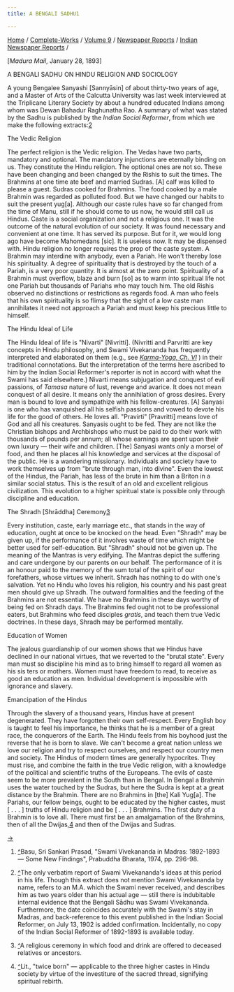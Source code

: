 ```yaml
---
title: A BENGALI SADHU1

---
```



[Home](../../../../index.htm) /
[Complete-Works](../../../complete_works.htm) / [Volume
9](../../volume_9_contents.htm) / [Newspaper
Reports](../newspaper_reports_contents.htm) / [Indian Newspaper
Reports](indian_newspaper_contents.htm) /



\[*Madura Mail*, January 28, 1893\]

A BENGALI SADHU ON HINDU RELIGION AND SOCIOLOGY

A young Bengalee Sanyashi \[Sannyāsin\] of about thirty-two years of
age, and a Master of Arts of the Calcutta University was last week
interviewed at the Triplicane Literary Society by about a hundred
educated Indians among whom was Dewan Bahadur Raghunatha Rao. A summary
of what was stated by the Sadhu is published by the *Indian Social
Reformer*, from which we make the following extracts:[2](#fn2)

The Vedic Religion

The perfect religion is the Vedic religion. The Vedas have two parts,
mandatory and optional. The mandatory injunctions are eternally binding
on us. They constitute the Hindu religion. The optional ones are not so.
These have been changing and been changed by the Rishis to suit the
times. The Brahmins at one time ate beef and married Sudras. \[A\] calf
was killed to please a guest. Sudras cooked for Brahmins. The food
cooked by a male Brahmin was regarded as polluted food. But we have
changed our habits to suit the present yug\[a\]. Although our caste
rules have so far changed from the time of Manu, still if he should come
to us now, he would still call us Hindus. Caste is a social organization
and not a religious one. It was the outcome of the natural evolution of
our society. It was found necessary and convenient at one time. It has
served its purpose. But for it, we would long ago have become Mahomedans
\[sic\]. It is useless now. It may be dispensed with. Hindu religion no
longer requires the prop of the caste system. A Brahmin may interdine
with anybody, even a Pariah. He won't thereby lose his spirituality. A
degree of spirituality that is destroyed by the touch of a Pariah, is a
very poor quantity. It is almost at the zero point. Spirituality of a
Brahmin must overflow, blaze and burn \[so\] as to warm into spiritual
life not one Pariah but thousands of Pariahs who may touch him. The old
Rishis observed no distinctions or restrictions as regards food. A man
who feels that his own spirituality is so flimsy that the sight of a low
caste man annihilates it need not approach a Pariah and must keep his
precious little to himself.

The Hindu Ideal of Life

The Hindu Ideal of life is "Nivarti" \[Nivritti\]. (Nivritti and
Parvritti are key concepts in Hindu philosophy, and Swami Vivekananda
has frequently interpreted and elaborated on them (e.g., see
*[Karma-Yoga, Ch.
VI](../../../volume_1/karma-yoga/non-attachment.htm#V9IndNews)* ) in
their traditional connotations. But the interpretation of the terms here
ascribed to him by the Indian Social Reformer's reporter is not in
accord with what the Swami has said elsewhere.) Nivarti means
subjugation and conquest of evil passions, of *Tamasa* nature of lust,
revenge and avarice. It does not mean conquest of all desire. It means
only the annihilation of gross desires. Every man is bound to love and
sympathize with his fellow-creatures. \[A\] Sanyasi is one who has
vanquished all his selfish passions and vowed to devote his life for the
good of others. He loves all. "Pravirti" \[Pravritti\] means love of God
and all his creatures. Sanyasis ought to be fed. They are not like the
Christian bishops and Archbishops who must be paid to do their work with
thousands of pounds per annum; all whose earnings are spent upon their
own luxury — their wife and children. \[The\] Sanyasi wants only a
morsel of food, and then he places all his knowledge and services at the
disposal of the public. He is a wandering missionary. Individuals and
society have to work themselves up from "brute through man, into
divine". Even the lowest of the Hindus, the Pariah, has less of the
brute in him than a Briton in a similar social status. This is the
result of an old and excellent religious civilization. This evolution to
a higher spiritual state is possible only through discipline and
education.

The Shradh \[Shrāddha\] Ceremony[3](#fn3)

Every institution, caste, early marriage etc., that stands in the way of
education, ought at once to be knocked on the head. Even "Shradh" may be
given up, if the performance of it involves waste of time which might be
better used for self-education. But "Shradh" should not be given up. The
meaning of the Mantras is very edifying. The Mantras depict the
suffering and care undergone by our parents on our behalf. The
performance of it is an honour paid to the memory of the sum total of
the spirit of our forefathers, whose virtues we inherit. Shradh has
nothing to do with one's salvation. Yet no Hindu who loves his religion,
his country and his past great men should give up Shradh. The outward
formalities and the feeding of the Brahmins are not essential. We have
no Brahmins in these days worthy of being fed on Shradh days. The
Brahmins fed ought not to be professional eaters, but Brahmins who feed
disciples *gratis*, and teach them true Vedic doctrines. In these days,
Shradh may be performed mentally.

Education of Women

The jealous guardianship of our women shows that we Hindus have declined
in our national virtues, that we reverted to the "brutal state". Every
man must so discipline his mind as to bring himself to regard all women
as his sis ters or mothers. Women must have freedom to read, to receive
as good an education as men. Individual development is impossible with
ignorance and slavery.

Emancipation of the Hindus

Through the slavery of a thousand years, Hindus have at present
degenerated. They have forgotten their own self-respect. Every English
boy is taught to feel his importance, he thinks that he is a member of a
great race, the conquerors of the Earth. The Hindu feels from his
boyhood just the reverse that he is born to slave. We can't become a
great nation unless we love our religion and try to respect ourselves,
and respect our country men and society. The Hindus of modern times are
generally hypocrites. They must rise, and combine the faith in the true
Vedic religion, with a knowledge of the political and scientific truths
of the Europeans. The evils of caste seem to be more prevalent in the
South than in Bengal. In Bengal a Brahmin uses the water touched by the
Sudras, but here the Sudra is kept at a great distance by the Brahmin.
There are no Brahmins in \[the\] Kali Yug\[a\]. The Pariahs, our fellow
beings, ought to be educated by the higher castes, must \[ . . . \]
truths of Hindu religion and be \[ . . . \] Brahmins. The first duty of
a Brahmin is to love all. There must first be an amalgamation of the
Brahmins, then of all the Dwijas,[4](#fn4) and then of the Dwijas and
Sudras.

[→](02_the_indian_mirror_nov_28_1893.htm)



1.  [^](#fn1_1)Basu, Sri Sankari Prasad, "Swami Vivekananda in Madras:
    1892-1893 — Some New Findings", Prabuddha Bharata, 1974, pp. 296-98.
     
2.  [^](#fn2_1)The only verbatim report of Swami Vivekananda's ideas at
    this period in his life.   Though this extract does not mention
    Swami Vivekananda by name, refers to an M.A. which the Swami never
    received, and describes him as two years older than his actual age —
    still there is indubitable internal evidence that the Bengali Sādhu
    was Swami Vivekananda. Furthermore, the date coincides accurately
    with the Swami's stay in Madras, and back-reference to this event
    published in the Indian Social Reformer, on July 13, 1902 is added
    confirmation. Incidentally, no copy of the Indian Social Reformer of
    1892-1893 is available today.
3.  [^](#fn3_1)A religious ceremony in which food and drink are offered
    to deceased relatives or ancestors.  
4.  [^](#fn4_1)Lit., "twice born" — applicable to the three higher
    castes in Hindu society by virtue of the investiture of the sacred
    thread, signifying spiritual rebirth.
